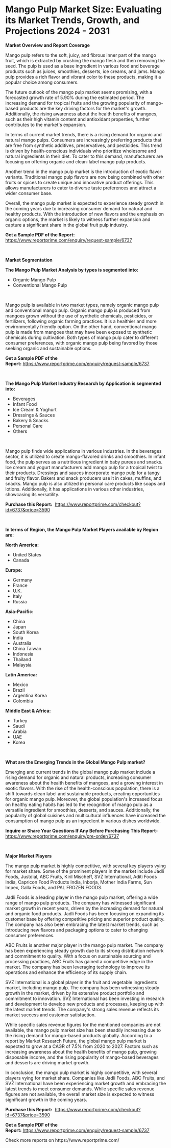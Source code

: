 <p><h1>Mango Pulp Market Size: Evaluating its Market Trends, Growth, and Projections 2024 - 2031</h1></p><p><strong>Market Overview and Report Coverage</strong></p>
<p><p>Mango pulp refers to the soft, juicy, and fibrous inner part of the mango fruit, which is extracted by crushing the mango flesh and then removing the seed. The pulp is used as a base ingredient in various food and beverage products such as juices, smoothies, desserts, ice creams, and jams. Mango pulp provides a rich flavor and vibrant color to these products, making it a popular choice among consumers.</p><p>The future outlook of the mango pulp market seems promising, with a forecasted growth rate of 5.90% during the estimated period. The increasing demand for tropical fruits and the growing popularity of mango-based products are the key driving factors for the market's growth. Additionally, the rising awareness about the health benefits of mangoes, such as their high vitamin content and antioxidant properties, further contributes to the market's expansion.</p><p>In terms of current market trends, there is a rising demand for organic and natural mango pulps. Consumers are increasingly preferring products that are free from synthetic additives, preservatives, and pesticides. This trend is driven by health-conscious individuals who prioritize wholesome and natural ingredients in their diet. To cater to this demand, manufacturers are focusing on offering organic and clean-label mango pulp products.</p><p>Another trend in the mango pulp market is the introduction of exotic flavor variants. Traditional mango pulp flavors are now being combined with other fruits or spices to create unique and innovative product offerings. This allows manufacturers to cater to diverse taste preferences and attract a wider consumer base.</p><p>Overall, the mango pulp market is expected to experience steady growth in the coming years due to increasing consumer demand for natural and healthy products. With the introduction of new flavors and the emphasis on organic options, the market is likely to witness further expansion and capture a significant share in the global fruit pulp industry.</p></p>
<p><strong>Get a Sample PDF of the Report:</strong> <a href="https://www.reportprime.com/enquiry/request-sample/6737">https://www.reportprime.com/enquiry/request-sample/6737</a></p>
<p>&nbsp;</p>
<p><strong>Market Segmentation</strong></p>
<p><strong>The Mango Pulp Market Analysis by types is segmented into:</strong></p>
<p><ul><li>Organic Mango Pulp</li><li>Conventional Mango Pulp</li></ul></p>
<p>&nbsp;</p>
<p><p>Mango pulp is available in two market types, namely organic mango pulp and conventional mango pulp. Organic mango pulp is produced from mangoes grown without the use of synthetic chemicals, pesticides, or fertilizers, following organic farming practices. It is a healthier and more environmentally friendly option. On the other hand, conventional mango pulp is made from mangoes that may have been exposed to synthetic chemicals during cultivation. Both types of mango pulp cater to different consumer preferences, with organic mango pulp being favored by those seeking organic and sustainable options.</p></p>
<p><strong>Get a Sample PDF of the Report:</strong>&nbsp;<a href="https://www.reportprime.com/enquiry/request-sample/6737">https://www.reportprime.com/enquiry/request-sample/6737</a></p>
<p>&nbsp;</p>
<p><strong>The Mango Pulp Market Industry Research by Application is segmented into:</strong></p>
<p><ul><li>Beverages</li><li>Infant Food</li><li>Ice Cream & Yoghurt</li><li>Dressings & Sauces</li><li>Bakery & Snacks</li><li>Personal Care</li><li>Others</li></ul></p>
<p>&nbsp;</p>
<p><p>Mango pulp finds wide applications in various industries. In the beverages sector, it is utilized to create mango-flavored drinks and smoothies. In infant food, the pulp serves as a nutritious ingredient in baby purees and snacks. Ice cream and yogurt manufacturers add mango pulp for a tropical twist to their products. Dressings and sauces incorporate mango pulp for a tangy and fruity flavor. Bakers and snack producers use it in cakes, muffins, and snacks. Mango pulp is also utilized in personal care products like soaps and lotions. Additionally, it has applications in various other industries, showcasing its versatility.</p></p>
<p><strong>Purchase this Report:</strong>&nbsp; <a href="https://www.reportprime.com/checkout?id=6737&price=3590">https://www.reportprime.com/checkout?id=6737&price=3590</a></p>
<p>&nbsp;</p>
<p><strong>In terms of Region, the Mango Pulp Market Players available by Region are:</strong></p>
<p>
    <p> <strong> North America: </strong>
        <ul>
            <li>United States</li>
            <li>Canada</li>
        </ul>
        </p> 
    <p> <strong> Europe: </strong>
        <ul>
            <li>Germany</li>
            <li>France</li>
            <li>U.K.</li>
            <li>Italy</li>
            <li>Russia</li>
        </ul>
        </p> 
    <p> <strong> Asia-Pacific: </strong>
        <ul>
            <li>China</li>
            <li>Japan</li>
            <li>South Korea</li>
            <li>India</li>
            <li>Australia</li>
            <li>China Taiwan</li>
            <li>Indonesia</li>
            <li>Thailand</li>
            <li>Malaysia</li>
        </ul>
        </p> 
    <p> <strong> Latin America: </strong>
        <ul>
            <li>Mexico</li>
            <li>Brazil</li>
            <li>Argentina Korea</li>
            <li>Colombia</li>
        </ul>
        </p> 
    <p> <strong> Middle East & Africa: </strong>
        <ul>
            <li>Turkey</li>
            <li>Saudi</li>
            <li>Arabia</li>
            <li>UAE</li>
            <li>Korea</li>
        </ul>
    </p>
    </p>
<p>&nbsp;</p>
<p><strong>What are the Emerging Trends in the Global Mango Pulp market?</strong></p>
<p><p>Emerging and current trends in the global mango pulp market include a rising demand for organic and natural products, increasing consumer awareness about the health benefits of mangoes, and a growing interest in exotic flavors. With the rise of the health-conscious population, there is a shift towards clean label and sustainable products, creating opportunities for organic mango pulp. Moreover, the global population's increased focus on healthy eating habits has led to the recognition of mango pulp as a versatile ingredient for smoothies, desserts, and sauces. Additionally, the popularity of global cuisines and multicultural influences have increased the consumption of mango pulp as an ingredient in various dishes worldwide.</p></p>
<p><strong>Inquire or Share Your Questions If Any Before Purchasing This Report</strong>- <a href="https://www.reportprime.com/enquiry/pre-order/6737">https://www.reportprime.com/enquiry/pre-order/6737</a></p>
<p>&nbsp;</p>
<p><strong>Major Market Players</strong></p>
<p><p>The mango pulp market is highly competitive, with several key players vying for market share. Some of the prominent players in the market include Jadli Foods, Justdial, ABC Fruits, Kiril Mischeff, SVZ International, Aditi Foods India, Capricon Food Products India, Inborja, Mother India Farms, Sun Impex, Galla Foods, and PAL FROZEN FOODS.</p><p>Jadli Foods is a leading player in the mango pulp market, offering a wide range of mango pulp products. The company has witnessed significant market growth in recent years, driven by the increasing demand for natural and organic food products. Jadli Foods has been focusing on expanding its customer base by offering competitive pricing and superior product quality. The company has also been embracing the latest market trends, such as introducing new flavors and packaging options to cater to changing consumer preferences.</p><p>ABC Fruits is another major player in the mango pulp market. The company has been experiencing steady growth due to its strong distribution network and commitment to quality. With a focus on sustainable sourcing and processing practices, ABC Fruits has gained a competitive edge in the market. The company has been leveraging technology to improve its operations and enhance the efficiency of its supply chain.</p><p>SVZ International is a global player in the fruit and vegetable ingredients market, including mango pulp. The company has been witnessing steady growth in the market, driven by its extensive product portfolio and commitment to innovation. SVZ International has been investing in research and development to develop new products and processes, keeping up with the latest market trends. The company's strong sales revenue reflects its market success and customer satisfaction.</p><p>While specific sales revenue figures for the mentioned companies are not available, the mango pulp market size has been steadily increasing due to the rising demand for mango-based products globally. According to a report by Market Research Future, the global mango pulp market is expected to grow at a CAGR of 7.5% from 2020 to 2027. Factors such as increasing awareness about the health benefits of mango pulp, growing disposable income, and the rising popularity of mango-based beverages and desserts are driving market growth.</p><p>In conclusion, the mango pulp market is highly competitive, with several players vying for market share. Companies like Jadli Foods, ABC Fruits, and SVZ International have been experiencing market growth and embracing the latest trends to meet consumer demands. While specific sales revenue figures are not available, the overall market size is expected to witness significant growth in the coming years.</p></p>
<p><strong>Purchase this Report:</strong>&nbsp;&nbsp;<a href="https://www.reportprime.com/checkout?id=6737&price=3590">https://www.reportprime.com/checkout?id=6737&price=3590</a></p>
<p></p>
<p><strong>Get a Sample PDF of the Report:</strong>&nbsp;<a href="https://www.reportprime.com/enquiry/request-sample/6737">https://www.reportprime.com/enquiry/request-sample/6737</a></p>
<p>Check more reports on https://www.reportprime.com/</p>